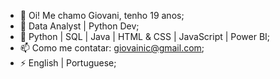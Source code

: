 - 👋 Oi! Me chamo Giovani, tenho 19 anos;
- 👀 Data Analyst | Python Dev;
- 🌱 Python | SQL | Java | HTML & CSS | JavaScript | Power BI;
- 📫 Como me contatar: giovainic@gmail.com;
- ⚡ English | Portuguese;

<!---
Numl8ck/Numl8ck is a ✨ special ✨ repository because its `README.md` (this file) appears on your GitHub profile.
You can click the Preview link to take a look at your changes.
--->
